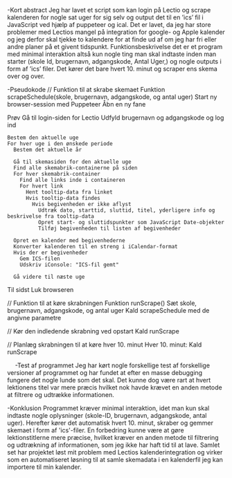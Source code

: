 -Kort abstract
Jeg har lavet et script som kan login på Lectio og scrape kalenderen for nogle sat uger for sig selv og output det til en ’ics’ fil i JavaScript ved hjælp af puppeteer og ical. Det er lavet, da jeg har store problemer med Lectios mangel på integration for google- og Apple kalender og jeg derfor skal tjekke to kalendere for at finde ud af om jeg har fri eller andre planer på et givent tidspunkt.
Funktionsbeskrivelse
det er et program med minimal interaktion altså kun nogle ting man skal indtaste inden man starter (skole Id, brugernavn, adgangskode, Antal Uger,) og nogle outputs i form af ’ics’ filer. Det kører det bare hvert 10. minut og scraper ens skema over og over.

-Pseudokode
// Funktion til at skrabe skemaet
Funktion scrapeSchedule(skole, brugernavn, adgangskode, og antal uger)
  Start ny browser-session med Puppeteer
  Åbn en ny fane

  Prøv
    Gå til login-siden for Lectio
    Udfyld brugernavn og adgangskode og log ind

    Bestem den aktuelle uge
    For hver uge i den ønskede periode
      Bestem det aktuelle år

      Gå til skemasiden for den aktuelle uge
      Find alle skemabrik-containerne på siden
      For hver skemabrik-container
        Find alle links inde i containeren
        For hvert link
          Hent tooltip-data fra linket
          Hvis tooltip-data findes
            Hvis begivenheden er ikke aflyst
              Udtræk dato, starttid, sluttid, titel, yderligere info og beskrivelse fra tooltip-data
              Opret start- og sluttidspunkter som JavaScript Date-objekter
              Tilføj begivenheden til listen af begivenheder

      Opret en kalender med begivenhederne
      Konverter kalenderen til en streng i iCalendar-format
      Hvis der er begivenheder
        Gem ICS-filen
        Udskriv iConsole: "ICS-fil gemt"

      Gå videre til næste uge

  Til sidst
    Luk browseren

// Funktion til at køre skrabningen
Funktion runScrape()
  Sæt skole, brugernavn, adgangskode, og antal uger
  Kald scrapeSchedule med de angivne parametre

// Kør den indledende skrabning ved opstart
Kald runScrape

// Planlæg skrabningen til at køre hver 10. minut
Hver 10. minut: Kald runScrape

 
-Test af programmet
Jeg har kørt nogle forskellige test af forskellige versioner af programmet og har fundet at efter en masse debugging fungere det nogle lunde som det skal. Det kunne dog være rart at hvert lektionens titel var mere præcis hvilket nok havde krævet en anden metode at filtrere og udtrække informationen. 

-Konklusion
Programmet kræver minimal interaktion, idet man kun skal indtaste nogle oplysninger (skole-ID, brugernavn, adgangskode, antal uger). Herefter kører det automatisk hvert 10. minut, skraber og gemmer skemaet i form af 'ics'-filer. En forbedring kunne være at gøre lektionstitlerne mere præcise, hvilket kræver en anden metode til filtrering og udtrækning af informationen, som jeg ikke har haft tid til at lave.
Samlet set har projektet løst mit problem med Lectios kalenderintegration og virker som en automatiseret løsning til at samle skemadata i en kalenderfil jeg kan importere til min kalender.
